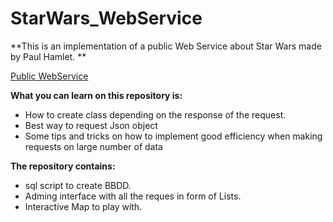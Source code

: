 # StarWars_WebService


**This is an implementation of a public Web Service about Star Wars made by Paul Hamlet. **


[Public WebService](https://swapi.co/)


**What you can learn on this repository is:**
- How to create class depending on the response of the request.
- Best way to request Json object
- Some tips and tricks on how to implement good efficiency when making requests on large number of data


**The repository contains:**
- sql script to create BBDD.
- Adming interface with all the reques in form of Lists.
- Interactive Map to play with.
